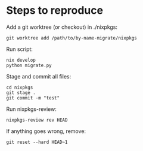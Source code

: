 # Steps to reproduce

Add a git worktree (or checkout) in ./nixpkgs:

```
git worktree add /path/to/by-name-migrate/nixpkgs
```

Run script:

```
nix develop
python migrate.py
```

Stage and commit all files:

```
cd nixpkgs
git stage .
git commit -m "test"
```

Run nixpkgs-review:

```
nixpkgs-review rev HEAD
```

If anything goes wrong, remove:

```
git reset --hard HEAD~1
```